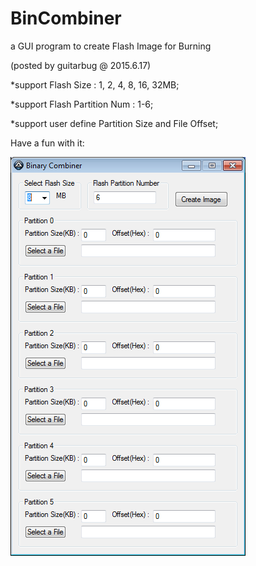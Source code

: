 # BinCombiner
a GUI program to create Flash Image for Burning

(posted by guitarbug @ 2015.6.17)


*support Flash Size : 1, 2, 4, 8, 16, 32MB;

*support Flash Partition Num : 1-6;

*support user define Partition Size and File Offset;


Have a fun with it:

![image](https://github.com/guitarbug/BinCombiner/blob/master/BinCombiner.png)
